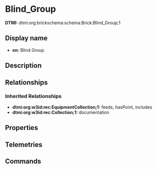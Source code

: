 # Blind_Group
**DTMI:** dtmi:org:brickschema:schema:Brick:Blind_Group;1
## Display name
- **en:** Blind Group
## Description
## Relationships
### Inherited Relationships
* **dtmi:org:w3id:rec:EquipmentCollection;1:** feeds, hasPoint, includes
* **dtmi:org:w3id:rec:Collection;1:** documentation
## Properties
## Telemetries
## Commands
